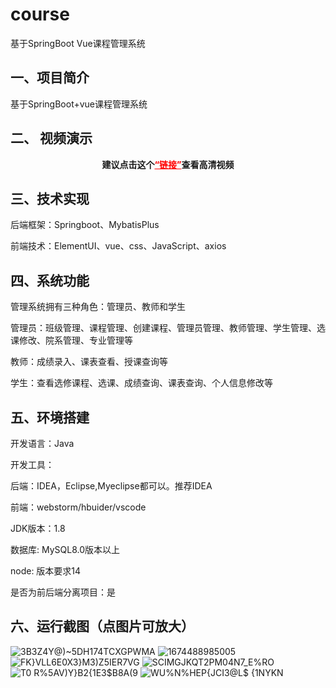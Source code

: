 # course
基于SpringBoot Vue课程管理系统
## 一、项目简介
基于SpringBoot+vue课程管理系统
## 二、 视频演示

<p style="text-align: center;"><strong><span class="ne-text">建议点击这个</span><a style="color: #ff0000;" href="https://www.bilibili.com/video/BV1Y3411R7Ce/?spm_id_from=333.999.0.0&vd_source=b5789de9f485ad6d0cfaeca1ad4b230c">“链接”</a>查看高清视频</strong></p>



## 三、技术实现
后端框架：Springboot、MybatisPlus ​

前端技术：ElementUI、vue、css、JavaScript、axios
## 四、系统功能
管理系统拥有三种角色：管理员、教师和学生

管理员：班级管理、课程管理、创建课程、管理员管理、教师管理、学生管理、选课修改、院系管理、专业管理等

教师：成绩录入、课表查看、授课查询等

学生：查看选修课程、选课、成绩查询、课表查询、个人信息修改等
## 五、环境搭建
开发语言：Java

开发工具：

后端：IDEA，Eclipse,Myeclipse都可以。推荐IDEA

前端：webstorm/hbuider/vscode

JDK版本：1.8

数据库: MySQL8.0版本以上

node: 版本要求14

是否为前后端分离项目：是

## 六、运行截图（点图片可放大）

![3B3Z4Y@)~5DH174TCXGPWMA](https://user-images.githubusercontent.com/124327024/235048197-78f612ba-1d28-46ae-8cab-b142acf16d80.png)
![1674488985005](https://user-images.githubusercontent.com/124327024/235048198-244480c9-8c32-4d49-a515-0c2f2754f8be.jpg)
![FK}VLL6E0X3}M3)Z5IER7VG](https://user-images.githubusercontent.com/124327024/235048199-ba1149b5-e073-46a8-a35e-d1e622bb745e.png)
![SCIMGJKQ$T2PM04N7_$E%RO](https://user-images.githubusercontent.com/124327024/235048200-88a16330-82f7-4cb7-a79e-5d9f1fc44c4f.png)
![T0 R%5AV)Y}B2{1E3$B8A(9](https://user-images.githubusercontent.com/124327024/235048201-2c10bd39-a05f-4a4c-a553-c8af451fb259.png)
![WU%N%HEP{JCI3@L$ {1NYKN](https://user-images.githubusercontent.com/124327024/235048204-8d52f17c-faf1-4efd-b9c6-20c9c1ecc5bd.png)
